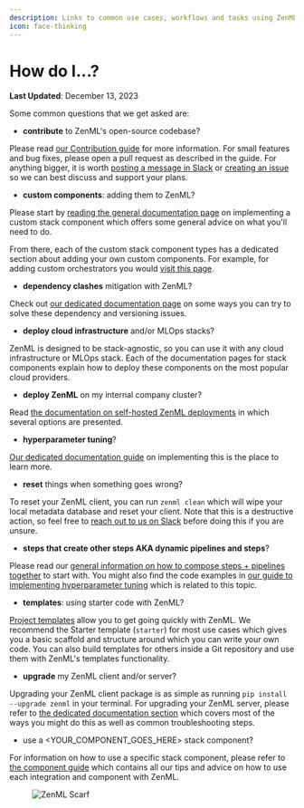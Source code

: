 ```yaml
---
description: Links to common use cases, workflows and tasks using ZenML.
icon: face-thinking
---
```


# How do I...?

**Last Updated**: December 13, 2023

Some common questions that we get asked are:

* **contribute** to ZenML's open-source codebase?

Please read [our Contribution guide](https://github.com/zenml-io/zenml/blob/main/CONTRIBUTING.md) for more information. For small features and bug fixes, please open a pull request as described in the guide. For anything bigger, it is worth [posting a message in Slack](https://zenml.io/slack/) or [creating an issue](https://github.com/zenml-io/zenml/issues/new/choose) so we can best discuss and support your plans.

* **custom components**: adding them to ZenML?

Please start by [reading the general documentation page](../how-to/stack-deployment/implement-a-custom-stack-component.md) on implementing a custom stack component which offers some general advice on what you'll need to do.

From there, each of the custom stack component types has a dedicated section about adding your own custom components. For example, for adding custom orchestrators you would [visit this page](../component-guide/orchestrators/custom.md).

* **dependency clashes** mitigation with ZenML?

Check out [our dedicated documentation page](../how-to/configure-python-environments/handling-dependencies.md) on some ways you can try to solve these dependency and versioning issues.

* **deploy cloud infrastructure** and/or MLOps stacks?

ZenML is designed to be stack-agnostic, so you can use it with any cloud infrastructure or MLOps stack. Each of the documentation pages for stack components explain how to deploy these components on the most popular cloud providers.

* **deploy ZenML** on my internal company cluster?

Read [the documentation on self-hosted ZenML deployments](../getting-started/deploying-zenml/) in which several options are presented.

* **hyperparameter tuning**?

[Our dedicated documentation guide](../how-to/build-pipelines/hyper-parameter-tuning.md) on implementing this is the place to learn more.

* **reset** things when something goes wrong?

To reset your ZenML client, you can run `zenml clean` which will wipe your local metadata database and reset your client. Note that this is a destructive action, so feel free to [reach out to us on Slack](https://zenml.io/slack/) before doing this if you are unsure.

* **steps that create other steps AKA dynamic pipelines and steps**?

Please read our [general information on how to compose steps + pipelines together](../user-guide/starter-guide/create-an-ml-pipeline.md) to start with. You might also find the code examples in [our guide to implementing hyperparameter tuning](../how-to/build-pipelines/hyper-parameter-tuning.md) which is related to this topic.

* **templates**: using starter code with ZenML?

[Project templates](../how-to/setting-up-a-project-repository/using-project-templates.md) allow you to get going quickly with ZenML. We recommend the Starter template (`starter`) for most use cases which gives you a basic scaffold and structure around which you can write your own code. You can also build templates for others inside a Git repository and use them with ZenML's templates functionality.

* **upgrade** my ZenML client and/or server?

Upgrading your ZenML client package is as simple as running `pip install --upgrade zenml` in your terminal. For upgrading your ZenML server, please refer to [the dedicated documentation section](../getting-started/deploying-zenml/manage-the-deployed-services/upgrade-the-version-of-the-zenml-server.md) which covers most of the ways you might do this as well as common troubleshooting steps.

* use a \<YOUR\_COMPONENT\_GOES\_HERE> stack component?

For information on how to use a specific stack component, please refer to [the component guide](../component-guide/) which contains all our tips and advice on how to use each integration and component with ZenML.

<figure><img src="https://static.scarf.sh/a.png?x-pxid=f0b4f458-0a54-4fcd-aa95-d5ee424815bc" alt="ZenML Scarf"><figcaption></figcaption></figure>

